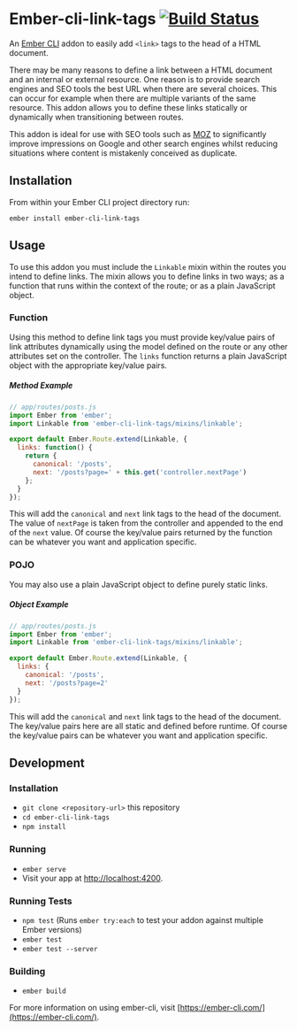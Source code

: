 # Ember-cli-link-tags [![Build Status](https://travis-ci.org/tomasbasham/ember-cli-link-tags.svg?branch=master)](https://travis-ci.org/tomasbasham/ember-cli-link-tags)

An [Ember CLI](https://ember-cli.com/) addon to easily add `<link>` tags to the
head of a HTML document.

There may be many reasons to define a link between a HTML document and an
internal or external resource. One reason is to provide search engines and SEO
tools the best URL when there are several choices. This can occur for example
when there are multiple variants of the same resource. This addon allows you to
define these links statically or dynamically when transitioning between routes.

This addon is ideal for use with SEO tools such as [MOZ](https://moz.com/) to
significantly improve impressions on Google and other search engines whilst
reducing situations where content is mistakenly conceived as duplicate.

## Installation

From within your Ember CLI project directory run:
```
ember install ember-cli-link-tags
```

## Usage

To use this addon you must include the `Linkable` mixin within the routes you
intend to define links. The mixin allows you to define links in two ways; as a
function that runs within the context of the route; or as a plain JavaScript
object.

### Function

Using this method to define link tags you must provide key/value pairs of link
attributes dynamically using the model defined on the route or any other
attributes set on the controller. The `links` function returns a plain
JavaScript object with the appropriate key/value pairs.

##### Method Example

```JavaScript
// app/routes/posts.js
import Ember from 'ember';
import Linkable from 'ember-cli-link-tags/mixins/linkable';

export default Ember.Route.extend(Linkable, {
  links: function() {
    return {
      canonical: '/posts',
      next: '/posts?page=' + this.get('controller.nextPage')
    };
  }
});
```

This will add the `canonical` and `next` link tags to the head of the document.
The value of `nextPage` is taken from the controller and appended to the end of
the `next` value. Of course the key/value pairs returned by the function can be
whatever you want and application specific.

### POJO

You may also use a plain JavaScript object to define purely static links.

##### Object Example

```JavaScript
// app/routes/posts.js
import Ember from 'ember';
import Linkable from 'ember-cli-link-tags/mixins/linkable';

export default Ember.Route.extend(Linkable, {
  links: {
    canonical: '/posts',
    next: '/posts?page=2'
  }
});
```

This will add the `canonical` and `next` link tags to the head of the document.
The key/value pairs here are all static and defined before runtime. Of course
the key/value pairs can be whatever you want and application specific.

## Development

### Installation

* `git clone <repository-url>` this repository
* `cd ember-cli-link-tags`
* `npm install`

### Running

* `ember serve`
* Visit your app at [http://localhost:4200](http://localhost:4200).

### Running Tests

* `npm test` (Runs `ember try:each` to test your addon against multiple Ember
  versions)
* `ember test`
* `ember test --server`

### Building

* `ember build`

For more information on using ember-cli, visit
[https://ember-cli.com/](https://ember-cli.com/).
